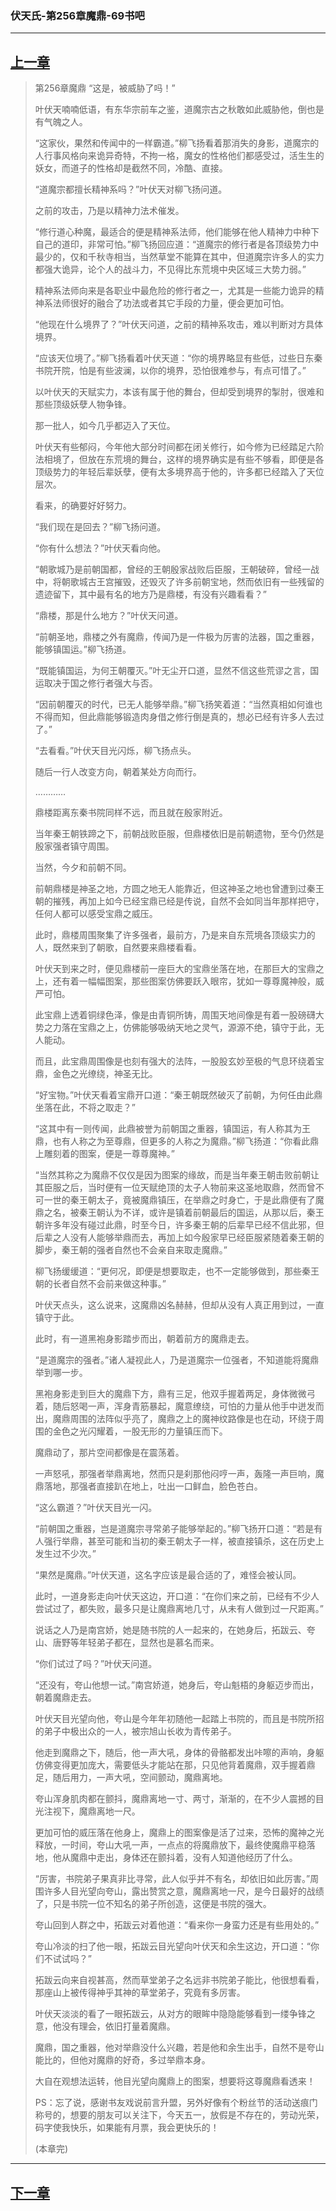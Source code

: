 ### 伏天氏-第256章魔鼎-69书吧

--------
[上一章](./d877bf14ad0ce0831bd67d6296ee04c4.md)
--------


>
>
>
>第256章魔鼎
>“这是，被威胁了吗！”
>
>叶伏天喃喃低语，有东华宗前车之鉴，道魔宗古之秋敢如此威胁他，倒也是有气魄之人。
>
>“这家伙，果然和传闻中的一样霸道。”柳飞扬看着那消失的身影，道魔宗的人行事风格向来诡异奇特，不拘一格，魔女的性格他们都感受过，活生生的妖女，而道子的性格却是截然不同，冷酷、直接。
>
>“道魔宗都擅长精神系吗？”叶伏天对柳飞扬问道。
>
>之前的攻击，乃是以精神力法术催发。
>
>“修行道心种魔，最适合的便是精神系法师，他们能够在他人精神力中种下自己的道印，非常可怕。”柳飞扬回应道：“道魔宗的修行者是各顶级势力中最少的，仅和千秋寺相当，当然草堂不能算在其中，但道魔宗许多人的实力都强大诡异，论个人的战斗力，不见得比东荒境中央区域三大势力弱。”
>
>精神系法师向来是各职业中最危险的修行者之一，尤其是一些能力诡异的精神系法师很好的融合了功法或者其它手段的力量，便会更加可怕。
>
>“他现在什么境界了？”叶伏天问道，之前的精神系攻击，难以判断对方具体境界。
>
>“应该天位境了。”柳飞扬看着叶伏天道：“你的境界略显有些低，过些日东秦书院开院，怕是有些波澜，以你的境界，恐怕很难参与，有点可惜了。”
>
>以叶伏天的天赋实力，本该有属于他的舞台，但却受到境界的掣肘，很难和那些顶级妖孽人物争锋。
>
>那一批人，如今几乎都迈入了天位。
>
>叶伏天有些郁闷，今年他大部分时间都在闭关修行，如今修为已经踏足六阶法相境了，但放在东荒境的舞台，这样的境界确实是有些不够看，即便是各顶级势力的年轻后辈妖孽，便有太多境界高于他的，许多都已经踏入了天位层次。
>
>看来，的确要好好努力。
>
>“我们现在是回去？”柳飞扬问道。
>
>“你有什么想法？”叶伏天看向他。
>
>“朝歌城乃是前朝国都，曾经的王朝殷家战败后臣服，王朝破碎，曾经一战中，将朝歌城古王宫摧毁，还毁灭了许多前朝宝地，然而依旧有一些残留的遗迹留下，其中最有名的地方乃是鼎楼，有没有兴趣看看？”
>
>“鼎楼，那是什么地方？”叶伏天问道。
>
>“前朝圣地，鼎楼之外有魔鼎，传闻乃是一件极为厉害的法器，国之重器，能够镇国运。”柳飞扬道。
>
>“既能镇国运，为何王朝覆灭。”叶无尘开口道，显然不信这些荒谬之言，国运取决于国之修行者强大与否。
>
>“因前朝覆灭的时代，已无人能够举鼎。”柳飞扬笑着道：“当然真相如何谁也不得而知，但此鼎能够锻造肉身借之修行倒是真的，想必已经有许多人去过了。”
>
>“去看看。”叶伏天目光闪烁，柳飞扬点头。
>
>随后一行人改变方向，朝着某处方向而行。
>
>…………
>
>鼎楼距离东秦书院同样不远，而且就在殷家附近。
>
>当年秦王朝铁蹄之下，前朝战败臣服，但鼎楼依旧是前朝遗物，至今仍然是殷家强者镇守周围。
>
>当然，今夕和前朝不同。
>
>前朝鼎楼是神圣之地，方圆之地无人能靠近，但这神圣之地也曾遭到过秦王朝的摧残，再加上如今已经宝鼎已经是传说，自然不会如同当年那样把守，任何人都可以感受宝鼎之威压。
>
>此时，鼎楼周围聚集了许多强者，最前方，乃是来自东荒境各顶级实力的人，既然来到了朝歌，自然要来鼎楼看看。
>
>叶伏天到来之时，便见鼎楼前一座巨大的宝鼎坐落在地，在那巨大的宝鼎之上，还有着一幅幅图案，那些图案仿佛要跃入眼帘，犹如一尊尊魔神般，威严可怕。
>
>此宝鼎上透着铜绿色泽，像是由青铜所铸，周围天地间像是有着一股磅礴大势之力落在宝鼎之上，仿佛能够吸纳天地之灵气，源源不绝，镇守于此，无人能动。
>
>而且，此宝鼎周围像是也刻有强大的法阵，一股股玄妙至极的气息环绕着宝鼎，金色之光缭绕，神圣无比。
>
>“好宝物。”叶伏天看着宝鼎开口道：“秦王朝既然破灭了前朝，为何任由此鼎坐落在此，不将之取走？”
>
>“这其中有一则传闻，此鼎被誉为前朝国之重器，镇国运，有人称其为王鼎，也有人称之为至尊鼎，但更多的人称之为魔鼎。”柳飞扬道：“你看此鼎上雕刻着的图案，便是一尊尊魔神。”
>
>“当然其称之为魔鼎不仅仅是因为图案的缘故，而是当年秦王朝击败前朝让其臣服之后，当时便有一位天赋绝顶的太子人物前来这圣地取鼎，然而曾不可一世的秦王朝太子，竟被魔鼎镇压，在举鼎之时身亡，于是此鼎便有了魔鼎之名，被秦王朝认为不详，或许是镇着前朝最后的国运，从那以后，秦王朝许多年没有碰过此鼎，时至今日，许多秦王朝的后辈早已经不信此邪，但后辈之人没有人能够举鼎而去，再加上如今殷家早已经臣服紧随着秦王朝的脚步，秦王朝的强者自然也不会亲自来取走魔鼎。”
>
>柳飞扬缓缓道：“更何况，即便是想要取走，也不一定能够做到，那些秦王朝的长者自然不会前来做这种事。”
>
>叶伏天点头，这么说来，这魔鼎凶名赫赫，但却从没有人真正用到过，一直镇守于此。
>
>此时，有一道黑袍身影踏步而出，朝着前方的魔鼎走去。
>
>“是道魔宗的强者。”诸人凝视此人，乃是道魔宗一位强者，不知道能将魔鼎举到哪一步。
>
>黑袍身影走到巨大的魔鼎下方，鼎有三足，他双手握着两足，身体微微弓着，随后怒喝一声，浑身青筋暴起，魔意缭绕，可怕的力量从他手中迸发而出，魔鼎周围的法阵似乎亮了，魔鼎之上的魔神纹路像是也在动，环绕于周围的金色之光闪耀着，一股无形的力量镇压而下。
>
>魔鼎动了，那片空间都像是在震荡着。
>
>一声怒吼，那强者举鼎离地，然而只是刹那他闷哼一声，轰隆一声巨响，魔鼎落地，那强者直接趴在地上，吐出一口鲜血，脸色苍白。
>
>“这么霸道？”叶伏天目光一闪。
>
>“前朝国之重器，岂是道魔宗寻常弟子能够举起的。”柳飞扬开口道：“若是有人强行举鼎，甚至可能和当初的秦王朝太子一样，被直接镇杀，这在历史上发生过不少次。”
>
>“果然是魔鼎。”叶伏天道，这名字应该是最合适的了，难怪会被认同。
>
>此时，一道身影走向叶伏天这边，开口道：“在你们来之前，已经有不少人尝试过了，都失败，最多只是让魔鼎离地几寸，从未有人做到过一尺距离。”
>
>说话之人乃是南宫娇，她是随书院的人一起来的，在她身后，拓跋云、夸山、唐野等年轻弟子都在，显然也是慕名而来。
>
>“你们试过了吗？”叶伏天问道。
>
>“还没有，夸山他想一试。”南宫娇道，她身后，夸山魁梧的身躯迈步而出，朝着魔鼎走去。
>
>叶伏天目光望向他，夸山是今年年初随他一起踏上书院的，而且是书院所招的弟子中极出众的一人，被宗旭山长收为青传弟子。
>
>他走到魔鼎之下，随后，他一声大吼，身体的骨骼都发出咔嚓的声响，身躯仿佛变得更加庞大，需要低头才能站在那，只见他背着魔鼎，双手握着鼎足，随后用力，一声大吼，空间颤动，魔鼎离地。
>
>夸山浑身肌肉都在颤抖，魔鼎离地一寸、两寸，渐渐的，在不少人震撼的目光注视下，魔鼎离地一尺。
>
>更加可怕的威压落在他身上，魔鼎上的图案像是活了过来，恐怖的魔神之光释放，一时间，夸山大吼一声，一点点的将魔鼎放下，最终使魔鼎平稳落地，他从魔鼎中走出，身体还在颤抖着，没有人知道他经历了什么。
>
>“厉害，书院弟子果真非比寻常，此人似乎并不有名，却依旧如此厉害。”周围许多人目光望向夸山，露出赞赏之意，魔鼎离地一尺，是今日最好的战绩了，只是书院一位不知名的弟子所创造，这便是书院的强大。
>
>夸山回到人群之中，拓跋云对着他道：“看来你一身蛮力还是有些用处的。”
>
>夸山冷淡的扫了他一眼，拓跋云目光望向叶伏天和余生这边，开口道：“你们不试试吗？”
>
>拓跋云向来自视甚高，然而草堂弟子之名远非书院弟子能比，他很想看看，那座山上被传得神乎其神的草堂弟子，究竟有多厉害。
>
>叶伏天淡淡的看了一眼拓跋云，从对方的眼眸中隐隐能够看到一缕争锋之意，他没有理会，依旧打量着魔鼎。
>
>魔鼎，国之重器，他对举鼎没什么兴趣，若是他和余生出手，自然不是夸山能比的，但他对魔鼎的好奇，多过举鼎本身。
>
>大自在观想法运转，他目光望向魔鼎上的图案，想要将这尊魔鼎看透来！
>
>PS：忘了说，感谢书友戏说前言升盟，另外好像有个粉丝节的活动送痕门称号的，想要的朋友可以关注下，今天五一，放假是不存在的，劳动光荣，码字使我快乐，如果能有月票，我会更快乐的！
>
>(本章完)
>
>

--------
[下一章](./f86c7c5fa5debe104a16b2fb1c6abd9c.md)
--------
